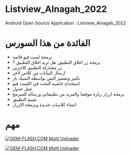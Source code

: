 # Listview_Alnagah_2022
Android Open Source Application : Listview_Alnagah_2022




# الفائدة من هذا السورس
- برمجة لست فيو قائمة
- برمجة زر اغلاق التطبيق, هل تريد اغلاق التطبيق ؟
- زر مشاركة التطبيق للاخرين
- ارسال البيانات من كلاس لاخر
- تكبير وتصغير النص بواسطة السيك بار
- استخدام خاصية البحث في اللست فيو
- عمل جدول
- برمجة ازرار زيارة موقعنا والمزيد من تطبيقاتي ورسالة للمبرمج
- تقييم التطبيق
- انشاء كلاسات جديدة وبرمجة الازرار


# مهم

 
<a href="#"><img src="https://img.gem-flash.com/images/74739398173418075438.png" border="0" alt="GEM-FLASH.COM Multi Uploader" /></a>










<a href="#"><img src="https://img.gem-flash.com/images/05152039866493571926.jpg" border="0" alt="GEM-FLASH.COM Multi Uploader" /></a>
